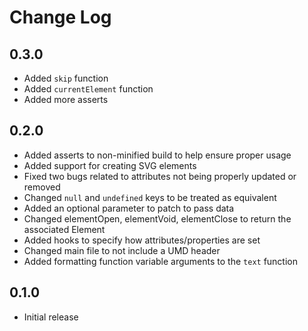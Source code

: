 # Change Log

## 0.3.0

- Added `skip` function
- Added `currentElement` function
- Added more asserts

## 0.2.0

- Added asserts to non-minified build to help ensure proper usage
- Added support for creating SVG elements
- Fixed two bugs related to attributes not being properly updated or removed
- Changed `null` and `undefined` keys to be treated as equivalent
- Added an optional parameter to patch to pass data
- Changed elementOpen, elementVoid, elementClose to return the associated Element
- Added hooks to specify how attributes/properties are set
- Changed main file to not include a UMD header
- Added formatting function variable arguments to the `text` function


## 0.1.0

- Initial release
